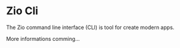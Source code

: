 # Zio Cli
The Zio command line interface (CLI) is tool for create modern apps.

More informations comming...
